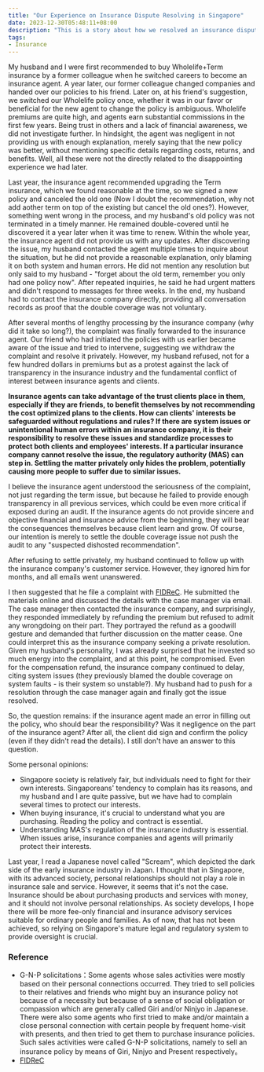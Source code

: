 ```yaml
---
title: "Our Experience on Insurance Dispute Resolving in Singapore"
date: 2023-12-30T05:48:11+08:00
description: "This is a story about how we resolved an insurance dispute due to irresponsible agent and insurance company and protected our rights through FIDReC."
tags: 
- Insurance
---
```


My husband and I were first recommended to buy Wholelife+Term insurance by a former colleague when he switched careers to become an insurance agent. A year later, our former colleague changed companies and handed over our policies to his friend. Later on, at his friend's suggestion, we switched our Wholelife policy once, whether it was in our favor or beneficial for the new agent to change the policy is ambiguous. Wholelife premiums are quite high, and agents earn substantial commissions in the first few years. Being trust in others and a lack of financial awareness, we did not investigate further. In hindsight, the agent was negligent in not providing us with enough explanation, merely saying that the new policy was better, without mentioning specific details regarding costs, returns, and benefits. Well, all these were not the directly related to the disappointing experience we had later.

Last year, the insurance agent recommended upgrading the Term insurance, which we found reasonable at the time, so we signed a new policy and canceled the old one (Now I doubt the recommendation, why not add aother term on top of the existing but cancel the old ones?). However, something went wrong in the process, and my husband's old policy was not terminated in a timely manner. He remained double-covered until he discovered it a year later when it was time to renew. Within the whole year, the insurance agent did not provide us with any updates. After discovering the issue, my husband contacted the agent multiple times to inquire about the situation, but he did not provide a reasonable explanation, only blaming it on both system and human errors. He did not mention any resolution but only said to my husband - "forget about the old term, remember you only had one policy now". After repeated inquiries, he said he had urgent matters and didn't respond to messages for three weeks. In the end, my husband had to contact the insurance company directly, providing all conversation records as proof that the double coverage was not voluntary.

After several months of lengthy processing by the insurance company (why did it take so long?), the complaint was finally forwarded to the insurance agent. Our friend who had initiated the policies with us earlier became aware of the issue and tried to intervene, suggesting we withdraw the complaint and resolve it privately. However, my husband refused, not for a few hundred dollars in premiums but as a protest against the lack of transparency in the insurance industry and the fundamental conflict of interest between insurance agents and clients.

**Insurance agents can take advantage of the trust clients place in them, especially if they are friends, to benefit themselves by not recommending the cost optimized plans to the clients. How can clients' interests be safeguarded without regulations and rules? If there are system issues or unintentional human errors within an insurance company, it is their responsibility to resolve these issues and standardize processes to protect both clients and employees' interests. If a particular insurance company cannot resolve the issue, the regulatory authority (MAS) can step in. Settling the matter privately only hides the problem, potentially causing more people to suffer due to similar issues.**

I believe the insurance agent understood the seriousness of the complaint, not just regarding the term issue, but because he failed to provide enough transparency in all previous services, which could be even more critical if exposed during an audit. If the insurance agents do not provide sincere and objective financial and insurance advice from the beginning, they will bear the consequences themselves because client learn and grow. Of course, our intention is merely to settle the double coverage issue not push the audit to any "suspected dishosted recommendation".

After refusing to settle privately, my husband continued to follow up with the insurance company's customer service. However, they ignored him for months, and all emails went unanswered.

I then suggested that he file a complaint with [FIDReC](https://www.fidrec.com.sg/). He submitted the materials online and discussed the details with the case manager via email. The case manager then contacted the insurance company, and surprisingly, they responded immediately by refunding the premium but refused to admit any wrongdoing on their part. They portrayed the refund as a goodwill gesture and demanded that further discussion on the matter cease. One could interpret this as the insurance company seeking a private resolution. Given my husband's personality, I was already surprised that he invested so much energy into the complaint, and at this point, he compromised. Even for the compensation refund, the insurance company continued to delay, citing system issues (they previously blamed the double coverage on system faults - is their system so unstable?). My husband had to push for a resolution through the case manager again and finally got the issue resolved.

So, the question remains: if the insurance agent made an error in filling out the policy, who should bear the responsibility? Was it negligence on the part of the insurance agent? After all, the client did sign and confirm the policy (even if they didn't read the details). I still don't have an answer to this question.

Some personal opinions:
- Singapore society is relatively fair, but individuals need to fight for their own interests. Singaporeans' tendency to complain has its reasons, and my husband and I are quite passive, but we have had to complain several times to protect our interests.
- When buying insurance, it's crucial to understand what you are purchasing. Reading the policy and contract is essential.
- Understanding MAS's regulation of the insurance industry is essential. When issues arise, insurance companies and agents will primarily protect their interests.

Last year, I read a Japanese novel called "Scream", which depicted the dark side of the early insurance industry in Japan. I thought that in Singapore, with its advanced society, personal relationships should not play a role in insurance sale and service. However, it seems that it's not the case. Insurance should be about purchasing products and services with money, and it should not involve personal relationships. As society develops, I hope there will be more fee-only financial and insurance advisory services suitable for ordinary people and families. As of now, that has not been achieved, so relying on Singapore's mature legal and regulatory system to provide oversight is crucial.

### Reference

- G-N-P solicitations：Some agents whose sales activities were mostly based on their personal connections occurred. They tried to sell policies to their relatives and friends who might buy an insurance policy not because of a necessity but because of a sense of social obligation or compassion which are generally called Giri and/or Ninjyo in Japanese. There were also some agents who first tried to make and/or maintain a close personal connection with certain people by frequent home-visit with presents, and then tried to get them to purchase insurance policies. Such sales activities were called G-N-P solicitations, namely to sell an insurance policy by means of Giri, Ninjyo and Present respectively。
- [FIDReC](https://www.fidrec.com.sg/)
